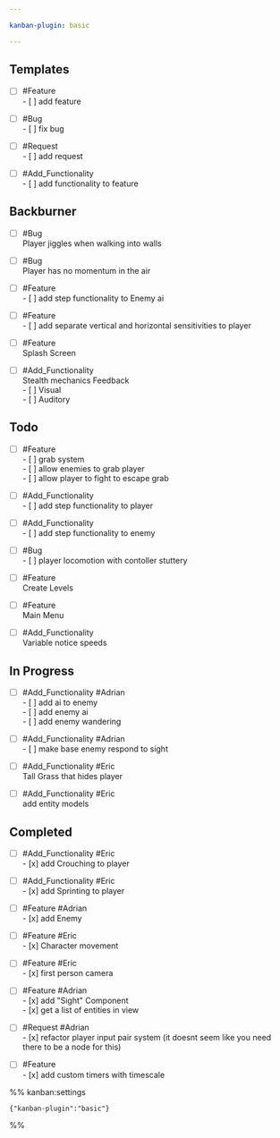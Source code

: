 ```yaml
---

kanban-plugin: basic

---
```


## Templates

- [ ] #Feature <br>- [ ] add feature
- [ ] #Bug<br>- [ ] fix bug
- [ ] #Request <br>- [ ] add request
- [ ] #Add_Functionality <br>- [ ] add functionality to feature


## Backburner

- [ ] #Bug<br>Player jiggles when walking into walls
- [ ] #Bug<br>Player has no momentum in the air
- [ ] #Feature <br>- [ ] add step functionality to Enemy ai
- [ ] #Feature <br>- [ ] add separate vertical and horizontal sensitivities to player
- [ ] #Feature <br>Splash Screen
- [ ] #Add_Functionality <br>Stealth mechanics Feedback<br>- [ ] Visual<br>- [ ] Auditory


## Todo

- [ ] #Feature <br>- [ ] grab system<br>	- [ ] allow enemies to grab player<br>	- [ ] allow player to fight to escape grab
- [ ] #Add_Functionality <br>- [ ] add step functionality to player
- [ ] #Add_Functionality <br>- [ ] add step functionality to enemy
- [ ] #Bug<br>- [ ] player locomotion with contoller stuttery
- [ ] #Feature <br>Create Levels
- [ ] #Feature <br>Main Menu
- [ ] #Add_Functionality <br>Variable notice speeds


## In Progress

- [ ] #Add_Functionality #Adrian <br>- [ ] add ai to enemy<br>	- [ ] add enemy ai<br>		- [ ] add enemy wandering
- [ ] #Add_Functionality #Adrian <br>- [ ] make base enemy respond to sight
- [ ] #Add_Functionality #Eric <br>Tall Grass that hides player
- [ ] #Add_Functionality #Eric <br>add entity models


## Completed

- [ ] #Add_Functionality #Eric <br>- [x] add Crouching to player
- [ ] #Add_Functionality  #Eric <br>- [x] add Sprinting to player
- [ ] #Feature #Adrian <br>- [x] add Enemy
- [ ] #Feature #Eric <br>- [x] Character movement
- [ ] #Feature #Eric <br>- [x] first person camera
- [ ] #Feature #Adrian <br>- [x] add "Sight" Component<br>- [x] get a list of entities in view
- [ ] #Request #Adrian <br>- [x] refactor player input pair system (it doesnt seem like you need there to be a node for this)
- [ ] #Feature <br>- [x] add custom timers with timescale




%% kanban:settings
```
{"kanban-plugin":"basic"}
```
%%